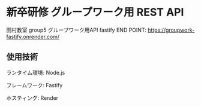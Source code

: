 # 新卒研修 グループワーク用 REST API
田村教室 group5 グループワーク用API fastify
END POINT: https://groupwork-fastify.onrender.com/

## 使用技術
ランタイム環境: Node.js

フレームワーク: Fastify

ホスティング: Render
